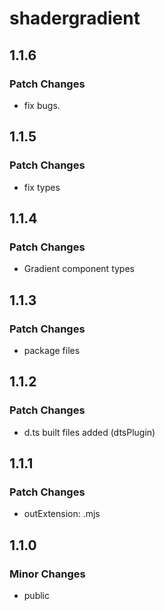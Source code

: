 # shadergradient

## 1.1.6

### Patch Changes

- fix bugs.

## 1.1.5

### Patch Changes

- fix types

## 1.1.4

### Patch Changes

- Gradient component types

## 1.1.3

### Patch Changes

- package files

## 1.1.2

### Patch Changes

- d.ts built files added (dtsPlugin)

## 1.1.1

### Patch Changes

- outExtension: .mjs

## 1.1.0

### Minor Changes

- public
